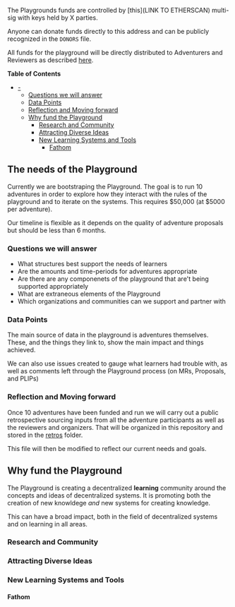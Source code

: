 The Playgrounds funds are controlled by [this](LINK TO ETHERSCAN) multi-sig with
keys held by X parties.

Anyone can donate funds directly to this address and can be publicly recognized
in the `DONORS` file.

All funds for the playground will be directly distributed to Adventurers and
Reviewers as described [here](https://github.com/fathom-playground/playground).

<!-- markdown-toc start - Don't edit this section. Run M-x markdown-toc-refresh-toc -->
**Table of Contents**

- [-](#-)
    - [Questions we will answer](#questions-we-will-answer)
    - [Data Points](#data-points)
    - [Reflection and Moving forward](#reflection-and-moving-forward)
    - [Why fund the Playground](#why-fund-the-playground)
        - [Research and Community](#research-and-community)
        - [Attracting Diverse Ideas](#attracting-diverse-ideas)
        - [New Learning Systems and Tools](#new-learning-systems-and-tools)
            - [Fathom](#fathom)

<!-- markdown-toc end -->

## The needs of the Playground
Currently we are bootstraping the Playground. The goal is to run 10 adventures
in order to explore how they interact with the rules of the playground and to
iterate on the systems. This requires $50,000 (at $5000 per adventure).

Our timeline is flexible as it depends on the quality of adventure proposals but
should be less than 6 months.

### Questions we will answer

- What structures best support the needs of learners
- Are the amounts and time-periods for adventures appropriate
- Are there are any componenets of the playground that are't being supported appropriately
- What are extraneous elements of the Playground
- Which organizations and communities can we support and partner with

### Data Points
The main source of data in the playground is adventures themselves. These, and
the things they link to, show the main impact and things achieved. 

We can also use issues created to gauge what learners had trouble with, as well
as comments left through the Playground process (on MRs, Proposals, and PLIPs)

### Reflection and Moving forward
Once 10 adventures have been funded and run we will carry out a public
retrospective sourcing inputs from all the adventure participants as well as the
reviewers and organizers. That will be organized in this repository and stored
in the [retros](/retros) folder.

This file will then be modified to reflect our current needs and goals.

## Why fund the Playground
The Playground is creating a decentralized **learning** community around the
concepts and ideas of decentralized systems. It is promoting both the creation
of new knowldege _and_ new systems for creating knowledge.

This can have a broad impact, both in the field of decentralized systems and
on learning in all areas.

### Research and Community

### Attracting Diverse Ideas

### New Learning Systems and Tools

#### Fathom
